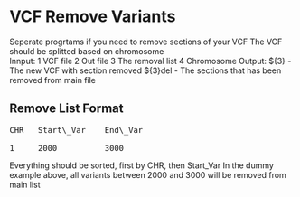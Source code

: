 # VCF Remove Variants

Seperate progrtams if you need to remove sections of your VCF
The VCF should be splitted based on chromosome  
Innput:
  1 VCF file
  2 Out file
  3 The removal list 
  4 Chromosome 
Output:
  ${3}    - The new VCF with section removed
  ${3}del - The sections that has been removed from main file 

## Remove List Format
<pre>
CHR   Start\_Var    End\_Var

1     2000          3000
</pre>

Everything should be sorted, first by CHR, then Start\_Var
In the dummy example above, all variants between 2000 and 3000 will be removed from main list

